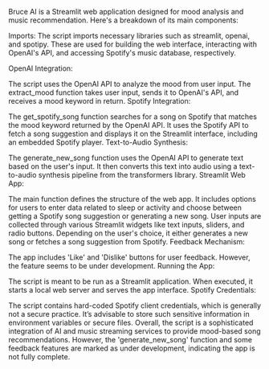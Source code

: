 Bruce AI is a Streamlit web application designed for mood analysis and music recommendation. Here's a breakdown of its main components:

Imports: The script imports necessary libraries such as streamlit, openai, and spotipy. These are used for building the web interface, interacting with OpenAI's API, and accessing Spotify's music database, respectively.

OpenAI Integration:

The script uses the OpenAI API to analyze the mood from user input.
The extract_mood function takes user input, sends it to OpenAI's API, and receives a mood keyword in return.
Spotify Integration:

The get_spotify_song function searches for a song on Spotify that matches the mood keyword returned by the OpenAI API.
It uses the Spotify API to fetch a song suggestion and displays it on the Streamlit interface, including an embedded Spotify player.
Text-to-Audio Synthesis:

The generate_new_song function uses the OpenAI API to generate text based on the user's input. It then converts this text into audio using a text-to-audio synthesis pipeline from the transformers library.
Streamlit Web App:

The main function defines the structure of the web app.
It includes options for users to enter data related to sleep or activity and choose between getting a Spotify song suggestion or generating a new song.
User inputs are collected through various Streamlit widgets like text inputs, sliders, and radio buttons.
Depending on the user's choice, it either generates a new song or fetches a song suggestion from Spotify.
Feedback Mechanism:

The app includes 'Like' and 'Dislike' buttons for user feedback. However, the feature seems to be under development.
Running the App:

The script is meant to be run as a Streamlit application. When executed, it starts a local web server and serves the app interface.
Spotify Credentials:

The script contains hard-coded Spotify client credentials, which is generally not a secure practice. It’s advisable to store such sensitive information in environment variables or secure files.
Overall, the script is a sophisticated integration of AI and music streaming services to provide mood-based song recommendations. However, the 'generate_new_song' function and some feedback features are marked as under development, indicating the app is not fully complete.

